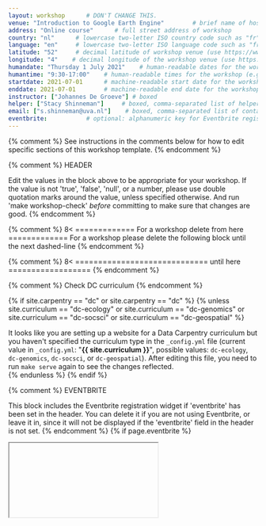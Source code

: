 ```yaml
---
layout: workshop      # DON'T CHANGE THIS.
venue: "Introduction to Google Earth Engine"        # brief name of host site without address 
address: "Online course"      # full street address of workshop 
country: "nl"      # lowercase two-letter ISO country code such as "fr" (see https://en.wikipedia.org/wiki/ISO_3166-1#Current_codes)
language: "en"     # lowercase two-letter ISO language code such as "fr" (see https://en.wikipedia.org/wiki/List_of_ISO_639-1_codes)
latitude: "52"     # decimal latitude of workshop venue (use https://www.latlong.net/)
longitude: "4"    # decimal longitude of the workshop venue (use https://www.latlong.net)
humandate: "Thursday 1 July 2021"    # human-readable dates for the workshop (e.g., "Feb 17-18, 2020")
humantime: "9:30-17:00"    # human-readable times for the workshop (e.g., "9:00 am - 4:30 pm")
startdate: 2021-07-01      # machine-readable start date for the workshop in YYYY-MM-DD format like 2015-01-01
enddate: 2021-07-01        # machine-readable end date for the workshop in YYYY-MM-DD format like 2015-01-02
instructor: ["Johannes De Groeve"] # boxed
helper: ["Stacy Shinneman"]     # boxed, comma-separated list of helpers' names, like ["Marlyn Wescoff", "Fran Bilas", "Ruth Lichterman"]
email: ["s.shinneman@uva.nl"]    # boxed, comma-separated list of contact email addresses for the host
eventbrite:           # optional: alphanumeric key for Eventbrite registration, e.g., "1234567890AB" (if Eventbrite is being used)
---
```


{% comment %} See instructions in the comments below for how to edit specific sections of this workshop template. {% endcomment %}

{% comment %}
HEADER

Edit the values in the block above to be appropriate for your workshop.
If the value is not 'true', 'false', 'null', or a number, please use
double quotation marks around the value, unless specified otherwise.
And run 'make workshop-check' *before* committing to make sure that changes are good.
{% endcomment %}


{% comment %}
8< ============= For a workshop delete from here =============
For a workshop please delete the following block until the next dashed-line
{% endcomment %}

{% comment %}
8< ============================= until here ==================
{% endcomment %}


{% comment %}
Check DC curriculum
{% endcomment %}

{% if site.carpentry == "dc" or site.carpentry == "dc" %}
{% unless site.curriculum == "dc-ecology" or site.curriculum == "dc-genomics" or site.curriculum == "dc-socsci" or site.curriculum == "dc-geospatial" %}
<div class="alert alert-warning">
It looks like you are setting up a website for a Data Carpentry curriculum but you haven't specified the curriculum type in the <code>_config.yml</code> file (current value in <code>_config.yml</code>: "<strong>{{ site.curriculum }}</strong>", possible values: <code>dc-ecology</code>, <code>dc-genomics</code>, <code>dc-socsci</code>, or <code>dc-geospatial</code>). After editing this file, you need to run <code>make serve</code> again to see the changes reflected.
</div>
{% endunless %}
{% endif %}

{% comment %}
EVENTBRITE

This block includes the Eventbrite registration widget if
'eventbrite' has been set in the header.  You can delete it if you
are not using Eventbrite, or leave it in, since it will not be
displayed if the 'eventbrite' field in the header is not set.
{% endcomment %}
{% if page.eventbrite %}
<iframe
</iframe>
{% endif %}


<h2 id="general">General Information</h2>

{% comment %}
INTRODUCTION

Edit the general explanatory paragraph below if you want to change
the pitch.
{% endcomment %}
{% if site.carpentry == "swc" %}
{% include swc/intro.html %}
{% elsif site.carpentry == "dc" %}
{% include dc/intro.html %}
{% elsif site.carpentry == "lc" %}
{% include lc/intro.html %}
{% endif %}

{% comment %}
AUDIENCE

Explain who your audience is.  (In particular, tell readers if the
workshop is only open to people from a particular institution.
{% endcomment %}
{% if site.carpentry == "swc" %}
{% include swc/who.html %}
{% elsif site.carpentry == "dc" %}
{% include dc/who.html %}
{% elsif site.carpentry == "lc" %}
{% include lc/who.html %}
{% endif %}

{% comment %}
LOCATION

This block displays the address and links to maps showing directions
if the latitude and longitude of the workshop have been set.  You
can use https://itouchmap.com/latlong.html to find the lat/long of an
address.
{% endcomment %}

<p id="rooms">
  <strong>Online course:</strong> We will meet using Zoom. Each session will begin in the main room with a short presentation by the instructor to help you get started with the module. Participants will then go to breakout rooms to work together on the module in groups of 2-3. Instructors and helpers will be available at all times for questions and problem solving. Like other Carpentries workshops, you will be learning by "coding along". To do this, you will need to have both the window for R and the window for the Zoom video conference client open. In order to see both at once, we recommend using one of the following set up options: 1) two monitors, 2) two devices, or 3) divide your screen. This <a href="https://carpentries.org/blog/2020/06/online-workshop-logistics-and_screen-layouts/">blog post</a> includes detailed information on how to set up your screen to follow along during the workshop.

{% comment %}
DATE

This block displays the date and links to Google Calendar.
{% endcomment %}
{% if page.humandate %}
<p id="when">
  <strong>When:</strong>
  {{page.humandate}}.
  {% include workshop_calendar.html %}
</p>
{% endif %}

{% comment %}
ACCESSIBILITY

Modify the block below if there are any barriers to accessibility or
special instructions.
{% endcomment %}
<p id="accessibility">
  <strong>Accessibility:</strong> We are committed to making this workshop
  accessible to everybody. If we can help making learning easier for
  you, please get in touch (using contact details below) and we will
  try our best to help.
</p>

{% comment %}
CONTACT EMAIL ADDRESS

Display the contact email address set in the configuration file.
{% endcomment %}
<p id="contact">
  <strong>Contact</strong>:
  Please email
  {% if page.email %}
  {% for email in page.email %}
  {% if forloop.last and page.email.size > 1 %}
  or
  {% else %}
  {% unless forloop.first %}
  ,
  {% endunless %}
  {% endif %}
  <a href='mailto:{{email}}'>{{email}}</a>
  {% endfor %}
  {% else %}
  to-be-announced
  {% endif %}
  for more information.
</p>

<hr/>

{% comment%}
CODE OF CONDUCT
{% endcomment %}
<h2 id="code-of-conduct">Code of Conduct</h2>

<p>
Everyone who participates in Carpentries activities is required to conform to the <a href="https://docs.carpentries.org/topic_folders/policies/code-of-conduct.html">Code of Conduct</a>.This document also outlines how to report an incident if needed.
</p>

<p class="text-center">
  <a href="https://goo.gl/forms/KoUfO53Za3apOuOK2">
    <button type="button" class="btn btn-info">Report a Code of Conduct Incident</button>
  </a>
</p>
<hr/>


{% comment %}
Collaborative Notes

If you want to use an Etherpad, go to

http://pad.carpentries.org/YYYY-MM-DD-site

where 'YYYY-MM-DD-site' is the identifier for your workshop,
e.g., '2015-06-10-esu'.
{% endcomment %}
{% if page.collaborative_notes %}
<h2 id="collaborative_notes">Collaborative Notes</h2>

<p>
We will use this <a href="{{page.collaborative_notes}}">collaborative document</a> for chatting, taking notes, and sharing URLs and bits of code.
</p>
<hr/>
{% endif %}

<h2>Schedule</h2>

| Topic                                                     | Overview  	| 
|-----------------------------------------------------------|-------------|
| [GEE Access and JavaScript Tips](https://geohackweek.github.io/GoogleEarthEngine/00-access-javascript/) | How do I get an account? What are some JavaScript basics? |
| [Introduction to Google Earth Engine](https://geohackweek.github.io/GoogleEarthEngine/01-introduction/) | What is Google Earth Engine? What are the strengths and limitations of this platform?|
| [Code Editor](https://geohackweek.github.io/GoogleEarthEngine/02-code-editor/) | What are the key features of the online code editor? Where can I go for help while learning GEE? How do I search for and import datasets? How do I create, share and save scripts? |
| [Accessing Satellite Imagery](https://geohackweek.github.io/GoogleEarthEngine/03-load-imagery/)| How do I acquire satellite imagery at regional scales? How can I make image mosaics? How can I use vector data? How do I export images?|
| [Temporal and Spatial Reducers](https://geohackweek.github.io/GoogleEarthEngine/04-reducers/)| How do I aggregate a time series of raster data over a time period? How do I summarize data by vector regions? How do I export tabular data summaries?|
| [Supervised Classification of Satellite Imagery](https://geohackweek.github.io/GoogleEarthEngine/05-classify-imagery/)| What machine learning techniques are available in GEE? How do I perform supervised classification of satellite imagery? How do I assess the accuracy of my classifier? How do I create my own geometries manually?|
| [Time Series](https://geohackweek.github.io/GoogleEarthEngine/06-time-series/)| How do I create a time series for a given location? How can I plot that time series within Google Earth Engine? How do I make that plot interactive?|
| [Wrap-Up](https://geohackweek.github.io/GoogleEarthEngine/07-wrap-up/)| What are the most important GEE resources? Where do I find answers to my questions about GEE? What is happening under the hood in Earth Engine?|

<h2>Credits</h2>
All geohackweek instructional material is made available under the [Creative Commons Attribution license](https://creativecommons.org/licenses/by/4.0/). 

{% comment %}
SCHEDULE

<div class="row">
  <div class="col-md-6">
    <h3>Schedule</h3>
    <table class="table table-striped">
      <tr>
        <td>Morning<br>(9:30-10:15)</td>
        <td><a href="https://datacarpentry.org/organization-geospatial/">Introduction to geospatial concepts and the datasets<br>(Stacy)</a>
        </td>
      </tr>
      <tr>
        <td>Morning<br>(10:15-11:15)</td>
        <td><a href="https://datacarpentry.org/r-raster-vector-geospatial/01-raster-structure/index.html">Intro to raster data<br>(Stacy)</a>
        </td>
      </tr>
      <tr>
        <td>Morning<br>(11:30-12:30)</td>
        <td><a href="https://datacarpentry.org/r-raster-vector-geospatial/02-raster-plot/index.html">Plot raster data<br>(Stacy)</a>
        </td>
      </tr>
      <tr>
        <td>Break</td>
	      <td>  </td>
      </tr>
      <tr>
        <td>Afternoon<br>(13:30-14:30)</td>
        <td><a href="https://datacarpentry.org/r-raster-vector-geospatial/03-raster-reproject-in-r/index.html">Reproject raster data<br>(Johannes)</a>
        </td>
      </tr>
      <tr>
        <td>Afternoon<br>(14:45-17:00)</td>
        <td><a href="https://datacarpentry.org/r-raster-vector-geospatial/04-raster-calculations-in-r/index.html">Raster calculations<br>(Johannes)</a>
        </td>
      </tr>
	 <tr>
        <td>Afternoon<br>(14:45-17:00)</td>
        <td><a href="https://datacarpentry.org/r-raster-vector-geospatial/05-raster-multi-band-in-r/index.html">Work with multi-band rasters<br>(Johannes)</a>
        </td>
      </tr>
    </table>
  </div>
{% endcomment %}
{% comment %}
SYLLABUS

Show what topics will be covered.

1. If your workshop is R rather than Python, remove the comment
around that section and put a comment around the Python section.
2. Some workshops will delete SQL.
3. Please make sure the list of topics is synchronized with what you
intend to teach.
4. You may need to move the div's with class="col-md-6" around inside
the div's with class="row" to balance the multi-column layout.

This is one of the places where people frequently make mistakes, so
please preview your site before committing, and make sure to run
'tools/check' as well.
{% endcomment %}
<h2 id="syllabus">Syllabus</h2>

{% if site.carpentry == "swc" %}
{% include swc/syllabus.html %}
{% elsif site.carpentry == "dc" %}
{% include dc/syllabus.html %}
{% elsif site.carpentry == "lc" %}
{% include lc/syllabus.html %}
{% endif %}

<hr/>

{% comment %}
SETUP

Delete irrelevant sections from the setup instructions.  Each
section is inside a 'div' without any classes to make the beginning
and end easier to find.

This is the other place where people frequently make mistakes, so
please preview your site before committing, and make sure to run
'tools/check' as well.
{% endcomment %}

<h2 id="setup">Setup</h2>

<p>
  To participate in a
  {% if site.carpentry == "swc" %}
  Software Carpentry
  {% elsif site.carpentry == "dc" %}
  Data Carpentry
  {% elsif site.carpentry == "lc" %}
  Library Carpentry
  {% endif %}
  workshop,
  you will need access to the software described below.
  In addition, you will need an up-to-date web browser.
</p>
<p>
  We maintain a list of common issues that occur during installation as a reference for instructors
  that may be useful on the
  <a href = "{{site.swc_github}}/workshop-template/wiki/Configuration-Problems-and-Solutions">Configuration Problems and Solutions wiki page</a>.
</p>

{% if site.carpentry == "swc" %}
{% include swc/setup.html %}
{% elsif site.carpentry == "dc" %}
{% include dc/setup.html %}
{% elsif site.carpentry == "lc" %}
{% include lc/setup.html %}
{% endif %}
